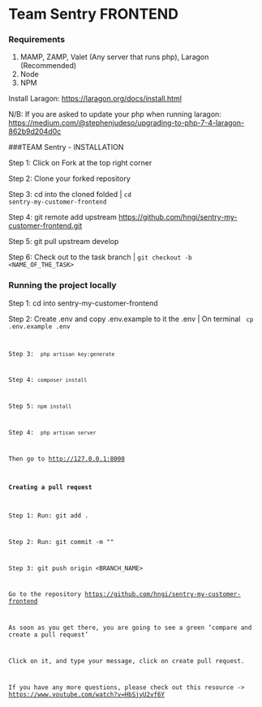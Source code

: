 # Team Sentry FRONTEND

### Requirements

1. MAMP, ZAMP, Valet (Any server that runs php), Laragon (Recommended)
2. Node
3. NPM

Install Laragon: https://laragon.org/docs/install.html

N/B: If you are asked to update your php when running laragon:
https://medium.com/@stephenjudeso/upgrading-to-php-7-4-laragon-862b9d204d0c

###TEAM Sentry - INSTALLATION

Step 1: Click on Fork at the top right corner

Step 2: Clone your forked repository

Step 3: cd into the cloned folded | <code>cd sentry-my-customer-frontend </code>

Step 4: git remote add upstream https://github.com/hngi/sentry-my-customer-frontend.git

Step 5: git pull upstream develop

Step 6: Check out to the task branch | <code>git checkout -b <NAME_OF_THE_TASK></code>

### Running the project locally

Step 1: cd into sentry-my-customer-frontend

Step 2: Create .env and copy .env.example to it the .env | On terminal <code> cp .env.example .env

Step 3: <code> php artisan key:generate </code>

Step 4: <code>composer install </code>

Step 5: <code>npm install </code>

Step 4: <code> php artisan server </code>

Then go to http://127.0.0.1:8000

#### Creating a pull request

Step 1: Run: git add .

Step 2: Run: git commit -m "<COMMIT MESSAGE>"

Step 3: git push origin <BRANCH_NAME>

Go to the repository https://github.com/hngi/sentry-my-customer-frontend

As soon as you get there, you are going to see a green ‘compare and create a pull request’

Click on it, and type your message, click on create pull request.

If you have any more questions, please check out this resource -> https://www.youtube.com/watch?v=HbSjyU2vf6Y



